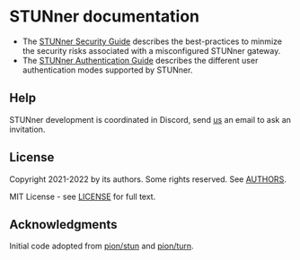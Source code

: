 # STUNner documentation

<!-- Installation -->
<!--   helm -->
<!--   learning the external address/port -->
<!-- Enabling TURN transports (TCP/TLS/DTLS) -->
<!-- Authentication   -->
<!-- Security -->

* The [STUNner Security Guide](/doc/SECURITY.md) describes the best-practices to minmize the
security risks associated with a misconfigured STUNner gateway.
* The [STUNner Authentication Guide](/doc/AUTH.md) describes the different user authentication modes
supported by STUNner.

## Help

STUNner development is coordinated in Discord, send [us](/AUTHORS) an email to ask an invitation.

## License

Copyright 2021-2022 by its authors. Some rights reserved. See [AUTHORS](/AUTHORS).

MIT License - see [LICENSE](/LICENSE) for full text.

## Acknowledgments

Initial code adopted from [pion/stun](https://github.com/pion/stun) and
[pion/turn](https://github.com/pion/turn).
